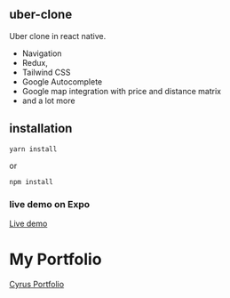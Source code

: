 ## uber-clone

Uber clone in react native. 
- Navigation
- Redux, 
- Tailwind CSS
- Google Autocomplete
- Google map integration with price and distance matrix
- and a lot more

## installation

```
yarn install
```

or

```
npm install
```

### live demo on Expo

[Live demo](exp://exp.host/@sleebeb/uber-clone?release-channel=default)

# My Portfolio 
[Cyrus Portfolio](https://cyrusgm.netlify.app/)

